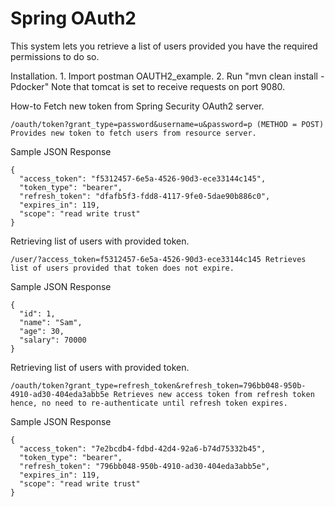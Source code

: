 # Spring OAuth2

This system lets you retrieve a list of users provided you have the required permissions to do so.

Installation.
    1. Import postman OAUTH2_example.
    2. Run "mvn clean install -Pdocker"
    Note that tomcat is set to receive requests on port 9080.

How-to
Fetch new token from Spring Security OAuth2 server.

    /oauth/token?grant_type=password&username=u&password=p (METHOD = POST) Provides new token to fetch users from resource server.


Sample JSON Response

    {
      "access_token": "f5312457-6e5a-4526-90d3-ece33144c145",
      "token_type": "bearer",
      "refresh_token": "dfafb5f3-fdd8-4117-9fe0-5dae90b886c0",
      "expires_in": 119,
      "scope": "read write trust"
    }

Retrieving list of users with provided token.

    /user/?access_token=f5312457-6e5a-4526-90d3-ece33144c145 Retrieves list of users provided that token does not expire.

Sample JSON Response

    {
      "id": 1,
      "name": "Sam",
      "age": 30,
      "salary": 70000
    }

Retrieving list of users with provided token.

    /oauth/token?grant_type=refresh_token&refresh_token=796bb048-950b-4910-ad30-404eda3abb5e Retrieves new access token from refresh token hence, no need to re-authenticate until refresh token expires.

Sample JSON Response

    {
      "access_token": "7e2bcdb4-fdbd-42d4-92a6-b74d75332b45",
      "token_type": "bearer",
      "refresh_token": "796bb048-950b-4910-ad30-404eda3abb5e",
      "expires_in": 119,
      "scope": "read write trust"
    }